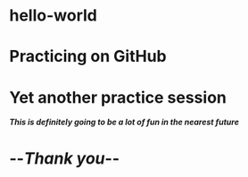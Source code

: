 # hello-world
# **Practicing on GitHub** 

# Yet another practice session

***This is definitely going to be a lot of fun in the nearest future***
# --*Thank you*--
